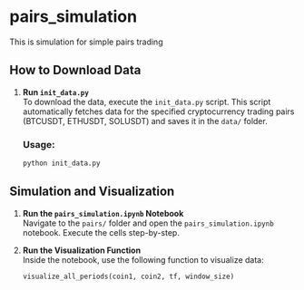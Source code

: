 # pairs_simulation
This is simulation for simple pairs trading

## How to Download Data

1. **Run `init_data.py`**  
   To download the data, execute the `init_data.py` script. This script automatically fetches data for the specified cryptocurrency trading pairs (BTCUSDT, ETHUSDT, SOLUSDT) and saves it in the `data/` folder.

   ### Usage:
   ```bash
   python init_data.py

## Simulation and Visualization

1. **Run the `pairs_simulation.ipynb` Notebook**  
   Navigate to the `pairs/` folder and open the `pairs_simulation.ipynb` notebook. Execute the cells step-by-step.

2. **Run the Visualization Function**  
   Inside the notebook, use the following function to visualize data:
   ```python
   visualize_all_periods(coin1, coin2, tf, window_size)
